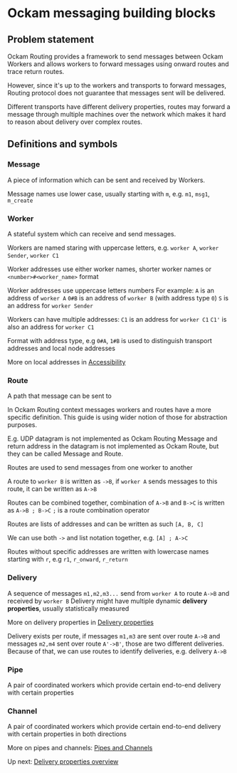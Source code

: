 # Ockam messaging building blocks

## Problem statement

Ockam Routing provides a framework to send messages between Ockam Workers and allows workers to forward messages using onward routes and trace return routes.

However, since it's up to the workers and transports to forward messages, Routing protocol does not guarantee that messages sent will be delivered.

Different transports have different delivery properties, routes may forward a message through multiple machines over the network which makes it hard to reason about delivery over complex routes.


## Definitions and symbols

### Message
A piece of information which can be sent and received by Workers.

Message names use lower case, usually starting with `m`, e.g. `m1`, `msg1`, `m_create`

### Worker
A stateful system which can receive and send messages.

Workers are named staring with uppercase letters, e.g. `worker A`, `worker Sender`, `worker C1`

Worker addresses use either worker names, shorter worker names or `<number>#<worker_name>` format

Worker addresses use uppercase letters numbers
For example:
`A` is an address of `worker A`
`0#B` is an address of `worker B` (with address type `0`)
`S` is an address for `worker Sender`

Workers can have multiple addresses:
`C1` is an address for `worker C1`
`C1'` is also an address for `worker C1`

Format with address type, e.g `0#A`, `1#B` is used to distinguish
transport addresses and local node addresses

More on local addresses in [Accessibility](./Accessibility.md#local_routes)

### Route

A path that message can be sent to

In Ockam Routing context messages workers and routes have a more specific definition.
This guide is using wider notion of those for abstraction purposes.

E.g. UDP datagram is not implemented as Ockam Routing Message and return address in the datagram is not implemented as Ockam Route, but they can be called Message and Route.

Routes are used to send messages from one worker to another

A route to `worker B` is written as `->B`, if `worker A` sends messages to this route,
it can be written as `A->B`

Routes can be combined together, combination of `A->B` and `B->C` is written as `A->B ; B->C`
`;` is a route combination operator

Routes are lists of addresses and can be written as such `[A, B, C]`

We can use both `->` and list notation together, e.g. `[A] ; A->C`

Routes without specific addresses are written with lowercase names starting with `r`, e.g `r1`, `r_onward`, `r_return`


### Delivery

A sequence of messages `m1,m2,m3...` send from `worker A` to route `A->B` and received by `worker B`
Delivery might have multiple dynamic **delivery properties**, usually statistically measured

More on delivery properties in [Delivery properties](./Delivery.md)

Delivery exists per route, if messages `m1,m3` are sent over route `A->B` and messages `m2,m4` sent over route `A'->B'`, those are two different deliveries.
Because of that, we can use routes to identify deliveries, e.g. delivery `A->B`

### Pipe

A pair of coordinated workers which provide certain end-to-end delivery with certain properties

### Channel

A pair of coordinated workers which provide certain end-to-end delivery with certain properties in both directions

More on pipes and channels: [Pipes and Channels](./Pipes_Channels.md)



Up next: [Delivery properties overview](Delivery.md)


